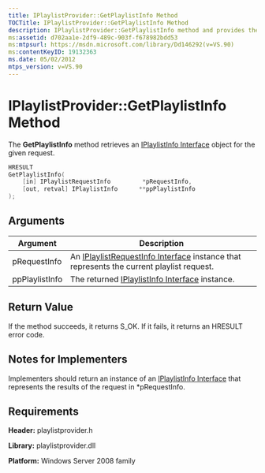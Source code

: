 ```yaml
---
title: IPlaylistProvider::GetPlaylistInfo Method
TOCTitle: IPlaylistProvider::GetPlaylistInfo Method
description: IPlaylistProvider::GetPlaylistInfo method and provides the syntax, arguments, return value, and requirements.
ms:assetid: d702aa1e-2df9-489c-903f-f678982bdd53
ms:mtpsurl: https://msdn.microsoft.com/library/Dd146292(v=VS.90)
ms:contentKeyID: 19132363
ms.date: 05/02/2012
mtps_version: v=VS.90
---
```


# IPlaylistProvider::GetPlaylistInfo Method

The **GetPlaylistInfo** method retrieves an [IPlaylistInfo Interface](iplaylistinfo-interface.md) object for the given request.

```cpp
HRESULT
GetPlaylistInfo(
    [in] IPlaylistRequestInfo         *pRequestInfo,
    [out, retval] IPlaylistInfo      **ppPlaylistInfo
);
```

## Arguments

|Argument|Description|
|--- |--- |
|pRequestInfo|An [IPlaylistRequestInfo Interface](iplaylistrequestinfo-interface.md) instance that represents the current playlist request.|
|ppPlaylistInfo|The returned [IPlaylistInfo Interface](iplaylistinfo-interface.md) instance.|

## Return Value

If the method succeeds, it returns S\_OK. If it fails, it returns an HRESULT error code.

## Notes for Implementers

Implementers should return an instance of an [IPlaylistInfo Interface](iplaylistinfo-interface.md) that represents the results of the request in \*pRequestInfo.

## Requirements

**Header:** playlistprovider.h

**Library:** playlistprovider.dll

**Platform:** Windows Server 2008 family
